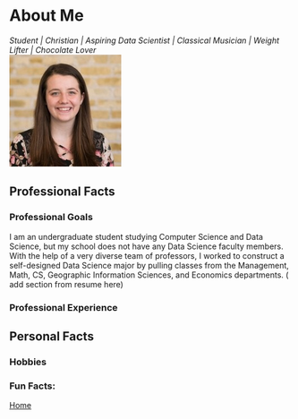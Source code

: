 # About Me  
*Student | Christian | Aspiring Data Scientist | Classical Musician | Weight Lifter | Chocolate Lover*  
![Headshot](headshot.jpg)  

## Professional Facts  


### Professional Goals 

I am an undergraduate student studying Computer Science and Data Science, but my school does not have any Data Science faculty members. With the help of a very diverse team of professors, I worked to construct a self-designed Data Science major by pulling classes from the Management, Math, CS, Geographic Information Sciences, and Economics departments. ( add section from resume here)  


### Professional Experience  


## Personal Facts  

### Hobbies 

### Fun Facts:


 



 
 
[Home](index.md)
